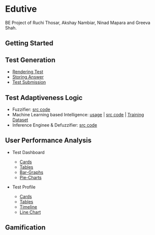 # Edutive
BE Project of Ruchi Thosar, Akshay Nambiar, Ninad Mapara and Greeva Shah.


## Getting Started  

## Test Generation
* [Rendering Test](https://github.com/greevashah/edutive/blob/3beb69a987664a82727931b8db9d5d856e27665c/static/js/capture_parameter.js#L105-L148)
* [Storing Answer](https://github.com/greevashah/edutive/blob/3beb69a987664a82727931b8db9d5d856e27665c/static/js/capture_parameter.js#L176-L221)
* [Test Submission](https://github.com/greevashah/edutive/blob/3beb69a987664a82727931b8db9d5d856e27665c/static/js/capture_parameter.js#L257-L307)
## Test Adaptiveness Logic
* Fuzzifier: [src code](https://github.com/greevashah/edutive/blob/cff9a862d25f2c76dd6ff2c22234b71eb16c0733/pythonBlueprint/thanking.py#L14-L66)
* Machine Learning based Intelligence: [usage](https://github.com/greevashah/edutive/blob/cff9a862d25f2c76dd6ff2c22234b71eb16c0733/pythonBlueprint/thanking.py#L67-L68) | [src code](https://github.com/greevashah/edutive/blob/master/edutive/linreg.py/) | [Training Dataset](https://github.com/greevashah/edutive/blob/master/edutive/train.csv/)
* Inference Enginee & Defuzzifier: [src code](https://github.com/greevashah/edutive/blob/cff9a862d25f2c76dd6ff2c22234b71eb16c0733/pythonBlueprint/thanking.py#L338-L347)

## User Performance Analysis
*  Test Dashboard
   - [Cards](https://github.com/greevashah/edutive/blob/9a5ea89634a26ec4dab89e6ede20efc628b803f7/templates/dashboard.html#L100-L163)
   - [Tables](https://github.com/greevashah/edutive/blob/9a5ea89634a26ec4dab89e6ede20efc628b803f7/templates/dashboard.html#L165-L281)
   - [Bar-Graphs](https://github.com/greevashah/edutive/blob/9a5ea89634a26ec4dab89e6ede20efc628b803f7/static/js/dashboard.js#L10-L59)
   - [Pie-Charts](https://github.com/greevashah/edutive/blob/9a5ea89634a26ec4dab89e6ede20efc628b803f7/static/js/dashboard.js#L61-L87)
    
*  Test Profile
   - [Cards](https://github.com/greevashah/edutive/blob/335a07e7b9160fbdbc9fcfde67158b1c1b8202d1/templates/profile.html#L102-L180)
   - [Tables](https://github.com/greevashah/edutive/blob/335a07e7b9160fbdbc9fcfde67158b1c1b8202d1/templates/profile.html#L195-L235)
   - [Timeline](https://github.com/greevashah/edutive/blob/335a07e7b9160fbdbc9fcfde67158b1c1b8202d1/pythonBlueprint/profile.py#L90-L123)
   - [Line Chart](https://github.com/greevashah/edutive/blob/335a07e7b9160fbdbc9fcfde67158b1c1b8202d1/static/js/profile.js#L39-L69)
## Gamification


